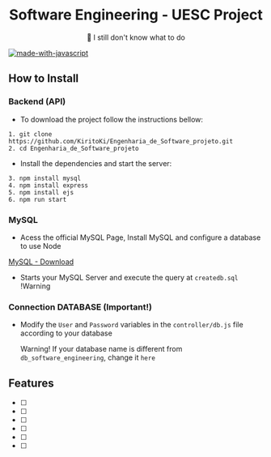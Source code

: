 <h1 align="center">Software Engineering - UESC Project </h1>

<p align="center">🚀 I still don't know what to do</p>

[![made-with-javascript](https://img.shields.io/badge/Made%20with-JavaScript-1f425f.svg)](https://www.javascript.com)
 
## How to Install

### Backend (API)

* To download the project follow the instructions bellow:

```
1. git clone https://github.com/KiritoKi/Engenharia_de_Software_projeto.git
2. cd Engenharia_de_Software_projeto
```

* Install the dependencies and start the server:

```
3. npm install mysql
4. npm install express
5. npm install ejs
6. npm run start
```

### MySQL

* Acess the official MySQL Page, Install MySQL and configure a database to use Node

[MySQL - Download](https://www.mysql.com/downloads/)

* Starts your MySQL Server and execute the query at `createdb.sql` !Warning

### Connection DATABASE (Important!)

* Modify the `User` and `Password` variables in the `controller/db.js` file according to your database 
	
	Warning! If your database name is different from `db_software_engineering`, change it `here`

## Features

- [ ] 
- [ ] 
- [ ] 
- [ ] 
- [ ] 
- [ ] 




